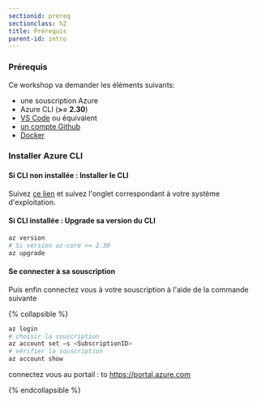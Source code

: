 ```yaml
---
sectionid: prereq
sectionclass: h2
title: Prérequis
parent-id: intro
---
```


### Prérequis

Ce workshop va demander les éléments suivants:

- une souscription Azure
- Azure CLI (**>= 2.30**)
- [VS Code](https://code.visualstudio.com/) ou équivalent
- [un compte Github](https://github.com/join)
- [Docker](https://www.docker.com/)

### Installer Azure CLI

#### Si CLI non installée : Installer le CLI

Suivez [ce lien](https://docs.microsoft.com/fr-fr/cli/azure/install-azure-cli) et suivez l'onglet correspondant à votre système d'exploitation.

#### Si CLI installée : Upgrade sa version du CLI

```bash
az version
# Si version az-core <= 2.30
az upgrade
```

#### Se connecter à sa souscription

Puis enfin connectez vous à votre souscription à l'aide de la commande suivante

{% collapsible %}

```bash
az login
# choisir la souscription 
az account set –s <SubscriptionID> 
# vérifier la souscription
az account show
```

connectez vous au portail : to <https://portal.azure.com>

{% endcollapsible %}  
